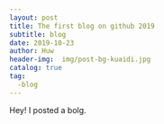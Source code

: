 ```yaml
---
layout: post 
title: The first blog on github 2019
subtitle: blog
date: 2019-10-23
author: Huw
header-img:  img/post-bg-kuaidi.jpg
catalog: true
tag:
  -blog
---
```

  Hey! I posted a bolg.
